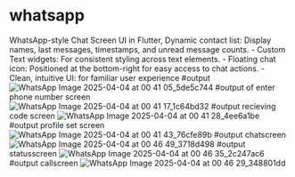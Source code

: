 # whatsapp
WhatsApp-style Chat Screen UI in Flutter,  Dynamic contact list: Display names, last messages, timestamps, and unread message counts. - Custom Text widgets: For consistent styling across text elements. - Floating chat icon: Positioned at the bottom-right for easy access to chat actions. - Clean, intuitive UI:  for familiar user experience
#output
![WhatsApp Image 2025-04-04 at 00 41 05_5de5c744](https://github.com/user-attachments/assets/9182bbb9-b30e-43cd-a819-a7c58fcb01be)
#output of enter phone number screen 
![WhatsApp Image 2025-04-04 at 00 41 17_1c64bd32](https://github.com/user-attachments/assets/710325a7-a5dd-4ed8-8f53-151ffd9192c8)
#output recieving code screen
![WhatsApp Image 2025-04-04 at 00 41 28_4ee6a1be](https://github.com/user-attachments/assets/05c0055d-47fa-4c98-8938-7c70374a418d)
#output profile set screen
![WhatsApp Image 2025-04-04 at 00 41 43_76cfe89b](https://github.com/user-attachments/assets/cd875a75-a49c-4f34-a6e6-dd45f73a585d)
#output chatscreen 
![WhatsApp Image 2025-04-04 at 00 46 49_3718d498](https://github.com/user-attachments/assets/a8501aa9-3e49-4f94-9ede-008d410be4d2)
#output statusscreen
![WhatsApp Image 2025-04-04 at 00 46 35_2c247ac6](https://github.com/user-attachments/assets/3ca1f0ec-d496-4550-ba39-9e79deb371aa)
#output callscreen
![WhatsApp Image 2025-04-04 at 00 46 29_348801dd](https://github.com/user-attachments/assets/f9aa8cec-9a68-42e5-9955-2cc5fee43a87)


 



